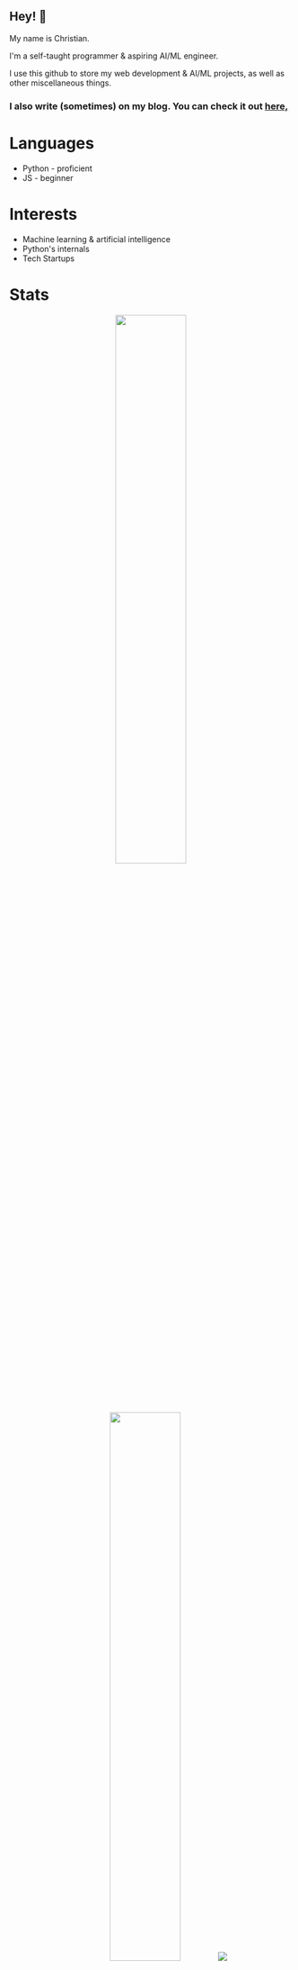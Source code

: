 ## Hey! 👋

My name is Christian.

I'm a self-taught programmer & aspiring AI/ML engineer.

I use this github to store my web development & AI/ML projects, as well as other miscellaneous things.

### I also write (sometimes) on my blog. You can check it out [here,](https://christiano.bearblog.dev)

# Languages
- Python - proficient
- JS - beginner

# Interests
- Machine learning & artificial intelligence
- Python's internals
- Tech Startups

# Stats
<p align="center">
  <img height="50%" width="auto" src ="https://github-readme-stats.vercel.app/api?username=chrvstian&show_icons=true&count_private=true&hide_border=true&hide=issues,contribs&bg_color=00000000">
  <img height="50%" width="auto" src ="https://github-readme-stats.vercel.app/api/top-langs/?username=chrvstian&layout=compact&hide_border=true&bg_color=00000000">
  <img src ="https://github-readme-streak-stats.herokuapp.com?user=chrvstian&hide_border=true&background=FFFFFF00">
  <br>
  <br>
</p>


